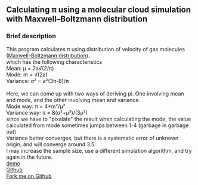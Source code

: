 <h2>Calculating π using a molecular cloud simulation with Maxwell–Boltzmann distribution</h2>
<h3>Brief description</h3>
<p>
This program calculates π using distribution of velocity of gas molecules (<a target="_blank" href="https://en.wikipedia.org/wiki/Maxwell%E2%80%93Boltzmann_distribution">Maxwell–Boltzmann distribution</a>).<br> 
which has the following characteristics<br>
Mean: μ = 2a√(2/π)<br>
Mode: m = √(2a)<br>
Variance: σ² = a²(3π-8)/π<br>
<br>
Here, we can come up with two ways of deriving pi. One involving mean and mode, and the other involving mean and variance.<br>
Mode way: π = 4*m²/μ²<br>
Variance way: π = 8(σ²+μ²)/(3μ²)<br>
since we have to "pixalate" the result when calculating the mode, the value calculated from mode sometimes jumps between 1-4 (garbage in garbage out)<br>
Variance better converges, but there is a systematic error of unknown origin, and will converge around 3.5.<br>
I may increase the sample size, use a different simulation algorithm, and try again in the future.<br>
<a target="_blank" href="https://codepen.io/MartianLord/full/LYxbZQg">demo</a><br>
<a target="_blank" href="https://github.com/martian17/molecules-pi">Github</a><br>
<a target="_blank" id="github" href="https://github.com/martian17/molecules-pi">Fork me on Github</a><br>
</p>